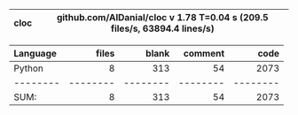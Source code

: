 cloc|github.com/AlDanial/cloc v 1.78  T=0.04 s (209.5 files/s, 63894.4 lines/s)
--- | ---

Language|files|blank|comment|code
:-------|-------:|-------:|-------:|-------:
Python|8|313|54|2073
--------|--------|--------|--------|--------
SUM:|8|313|54|2073
